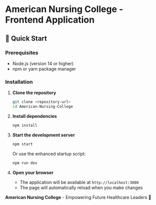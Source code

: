 # American Nursing College - Frontend Application


## 🚀 Quick Start

### Prerequisites
- Node.js (version 14 or higher)
- npm or yarn package manager

### Installation

1. **Clone the repository**
   ```bash
   git clone <repository-url>
   cd American-Nursing-College
   ```

2. **Install dependencies**
   ```bash
   npm install
   ```

3. **Start the development server**
   ```bash
   npm start
   ```
   
   Or use the enhanced startup script:
   ```bash
   npm run dev
   ```

4. **Open your browser**
   - The application will be available at `http://localhost:3000`
   - The page will automatically reload when you make changes


**American Nursing College** - Empowering Future Healthcare Leaders 🏥 